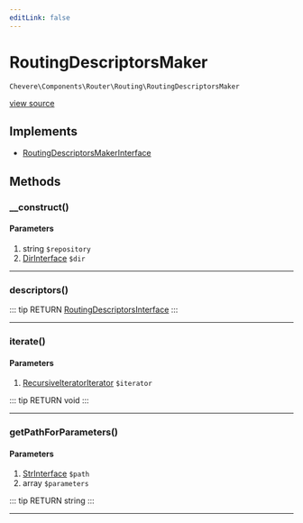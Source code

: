 ```yaml
---
editLink: false
---
```


# RoutingDescriptorsMaker

`Chevere\Components\Router\Routing\RoutingDescriptorsMaker`

[view source](https://github.com/chevere/chevere/blob/master/src/Chevere/Components/Router/Routing/RoutingDescriptorsMaker.php)

## Implements

- [RoutingDescriptorsMakerInterface](../../../Interfaces/Router/Routing/RoutingDescriptorsMakerInterface.md)

## Methods

### __construct()

#### Parameters

1. string `$repository`
2. [DirInterface](../../../Interfaces/Filesystem/DirInterface.md) `$dir`

---

### descriptors()

::: tip RETURN
[RoutingDescriptorsInterface](../../../Interfaces/Router/Routing/RoutingDescriptorsInterface.md)
:::

---

### iterate()

#### Parameters

1. [RecursiveIteratorIterator](https://www.php.net/manual/class.recursiveiteratoriterator) `$iterator`

::: tip RETURN
void
:::

---

### getPathForParameters()

#### Parameters

1. [StrInterface](../../../Interfaces/Str/StrInterface.md) `$path`
2. array `$parameters`

::: tip RETURN
string
:::

---
